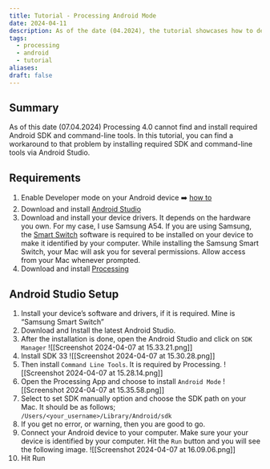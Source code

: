 ```yaml
---
title: Tutorial - Processing Android Mode
date: 2024-04-11
description: As of the date (04.2024), the tutorial showcases how to deploy custom mobile app to Android devices.
tags:
  - processing
  - android
  - tutorial
aliases: 
draft: false
---
```

## Summary
As of this date (07.04.2024) Processing 4.0 cannot find and install required Android SDK and command-line tools. In this tutorial, you can find a workaround to that problem by installing required SDK and command-line tools via Android Studio.

## Requirements
1. Enable Developer mode on your Android device ➡️ [how to](https://www.youtube.com/watch?v=hf2XFzQDnIU)
2. Download and install [Android Studio](https://android.com/)
3. Download and install your device drivers. It depends on the hardware you own. For my case, I use Samsung A54. If you are using Samsung, the [Smart Switch](https://www.samsung.com/us/support/owners/app/smart-switch) software is required to be installed on your device to make it identified by your computer. While installing the Samsung Smart Switch, your Mac will ask you for several permissions. Allow access from your Mac whenever prompted.
4. Download and install [Processing](https://www.processing.cc)

## Android Studio Setup
1. Install your device’s software and drivers, if it is required. Mine is “Samsung Smart Switch”
3. Download and Install the latest Android Studio.
4. After the installation is done, open the Android Studio and click on `SDK Manager` ![[Screenshot 2024-04-07 at 15.33.21.png]]
5. Install SDK 33   ![[Screenshot 2024-04-07 at 15.30.28.png]]
6. Then install `Command Line Tools`. It is required by Processing. ![[Screenshot 2024-04-07 at 15.28.14.png]]
7. Open the Processing App and choose to install `Android Mode` ![[Screenshot 2024-04-07 at 15.35.58.png]]
8. Select to set SDK manually option and choose the SDK path on your Mac. It should be as follows;
   `/Users/<your_username>/Library/Android/sdk`
9. If you get no error, or warning, then you are good to go.
10. Connect your Android device to your computer. Make sure your your device is identified by your computer. Hit the `Run` button and you will see the following image. ![[Screenshot 2024-04-07 at 16.09.06.png]]
11. Hit Run 

